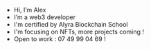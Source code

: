 - Hi, I’m Alex
- I’m a web3 developer 
- I'm certified by Alyra Blockchain School
- I'm focusing on NFTs, more projects coming ! 
- Open to work : 07 49 99 04 69 !

